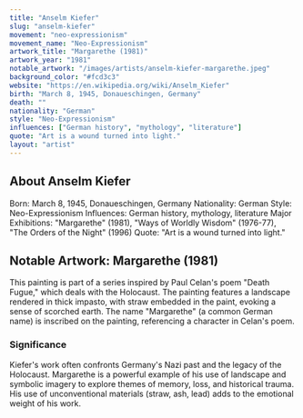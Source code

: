 ```yaml
---
title: "Anselm Kiefer"
slug: "anselm-kiefer"
movement: "neo-expressionism"
movement_name: "Neo-Expressionism"
artwork_title: "Margarethe (1981)"
artwork_year: "1981"
notable_artwork: "/images/artists/anselm-kiefer-margarethe.jpeg"
background_color: "#fcd3c3"
website: "https://en.wikipedia.org/wiki/Anselm_Kiefer"
birth: "March 8, 1945, Donaueschingen, Germany"
death: ""
nationality: "German"
style: "Neo-Expressionism"
influences: ["German history", "mythology", "literature"]
quote: "Art is a wound turned into light."
layout: "artist"
---
```


## About Anselm Kiefer

Born: March 8, 1945, Donaueschingen, Germany Nationality: German Style: Neo-Expressionism Influences: German history, mythology, literature Major Exhibitions: "Margarethe" (1981), "Ways of Worldly Wisdom" (1976-77), "The Orders of the Night" (1996) Quote: "Art is a wound turned into light."

## Notable Artwork: Margarethe (1981)

This painting is part of a series inspired by Paul Celan's poem "Death Fugue," which deals with the Holocaust. The painting features a landscape rendered in thick impasto, with straw embedded in the paint, evoking a sense of scorched earth. The name "Margarethe" (a common German name) is inscribed on the painting, referencing a character in Celan's poem.

### Significance

Kiefer's work often confronts Germany's Nazi past and the legacy of the Holocaust. Margarethe is a powerful example of his use of landscape and symbolic imagery to explore themes of memory, loss, and historical trauma. His use of unconventional materials (straw, ash, lead) adds to the emotional weight of his work.
